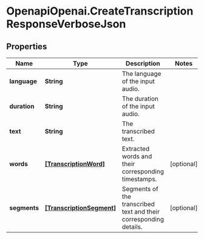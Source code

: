# OpenapiOpenai.CreateTranscriptionResponseVerboseJson

## Properties

Name | Type | Description | Notes
------------ | ------------- | ------------- | -------------
**language** | **String** | The language of the input audio. | 
**duration** | **String** | The duration of the input audio. | 
**text** | **String** | The transcribed text. | 
**words** | [**[TranscriptionWord]**](TranscriptionWord.md) | Extracted words and their corresponding timestamps. | [optional] 
**segments** | [**[TranscriptionSegment]**](TranscriptionSegment.md) | Segments of the transcribed text and their corresponding details. | [optional] 


